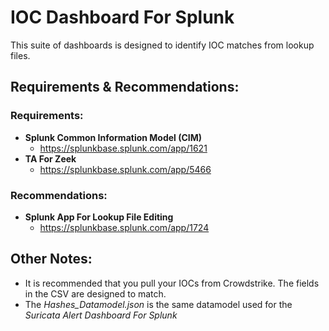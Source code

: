 # IOC Dashboard For Splunk
This suite of dashboards is designed to identify IOC matches from lookup files.

## Requirements & Recommendations:
### Requirements:
- **Splunk Common Information Model (CIM)**
  - https://splunkbase.splunk.com/app/1621
- **TA For Zeek**
  - https://splunkbase.splunk.com/app/5466
 
### Recommendations: 
- **Splunk App For Lookup File Editing**
  - https://splunkbase.splunk.com/app/1724

## Other Notes:
- It is recommended that you pull your IOCs from Crowdstrike. The fields in the CSV are designed to match.
- The _Hashes_Datamodel.json_ is the same datamodel used for the _Suricata Alert Dashboard For Splunk_

